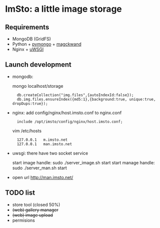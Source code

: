 ImSto: a little image storage
=======================================

Requirements
-----------

 * MongoDB (GridFS)
 * Python + [pymongo][pymongo] + [magckwand][magckwand]
 * Nginx + [uWSGI][uWSGI]


Launch development
------------------

* mongodb: 

	 mongo localhost/storage

		db.createCollection("img.files",{autoIndexId:false});
		db.img.files.ensureIndex({md5:1},{background:true, unique:true, dropDups:true});

* nginx: add config/nginx/host.imsto.conf to nginx.conf

		include /opt/imsto/config/nginx/host.imsto.conf;
		
	vim /etc/hosts
	
		127.0.0.1   m.imsto.net
		127.0.0.1   man.imsto.net

* uwsgi: there have two socket service

	 start image handle:
		sudo ./server_image.sh start
	 start manage handle:
		sudo ./server_man.sh start

* open url http://man.imsto.net/

TODO list
---------

- store tool (closed 50%)
- <del>(web) gallery manager</del>
- <del>(web) image upload</del>
- permisions

[pymongo]: http://pypi.python.org/pypi/pymongo/
[magckwand]: http://pypi.python.org/pypi/magickwand/0.2
[uWSGI]: http://projects.unbit.it/uwsgi/